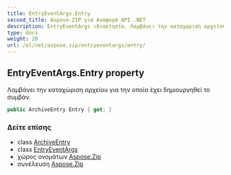 ```yaml
---
title: EntryEventArgs.Entry
second_title: Aspose.ZIP για Αναφορά API .NET
description: EntryEventArgs ιδιοκτησία. Λαμβάνει την καταχώριση αρχείου για την οποία έχει δημιουργηθεί το συμβάν.
type: docs
weight: 20
url: /el/net/aspose.zip/entryeventargs/entry/
---
```

## EntryEventArgs.Entry property

Λαμβάνει την καταχώριση αρχείου για την οποία έχει δημιουργηθεί το συμβάν.

```csharp
public ArchiveEntry Entry { get; }
```

### Δείτε επίσης

* class [ArchiveEntry](../../archiveentry/)
* class [EntryEventArgs](../)
* χώρος ονομάτων [Aspose.Zip](../../entryeventargs/)
* συνέλευση [Aspose.Zip](../../../)


